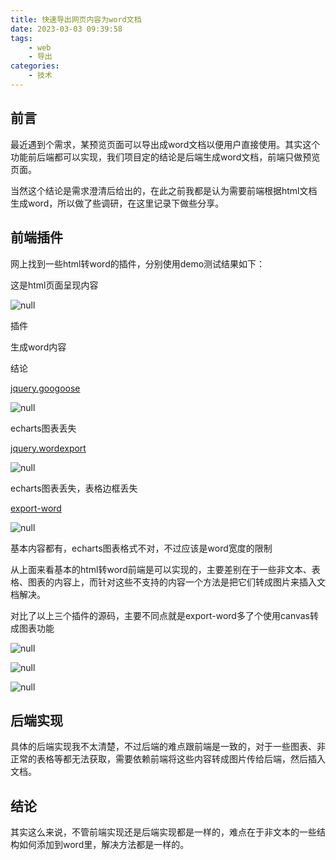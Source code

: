 ```yaml
---
title: 快速导出网页内容为word文档
date: 2023-03-03 09:39:58
tags:
    - web
    - 导出
categories:
    - 技术
---
```


## 前言

最近遇到个需求，某预览页面可以导出成word文档以便用户直接使用。其实这个功能前后端都可以实现，我们项目定的结论是后端生成word文档，前端只做预览页面。

当然这个结论是需求澄清后给出的，在此之前我都是认为需要前端根据html文档生成word，所以做了些调研，在这里记录下做些分享。

<!-- more -->

## 前端插件

网上找到一些html转word的插件，分别使用demo测试结果如下：

这是html页面呈现内容

![null](https://s2.loli.net/2024/01/08/l7Y3G1oJ5Ojs64R.png)

插件

生成word内容

结论

[jquery.googoose](https://github.com/aadel112/googoose)

![null](https://s2.loli.net/2024/01/08/yTA5GVaz62PgdmE.png)

echarts图表丢失

[jquery.wordexport](https://github.com/markswindoll/jQuery-Word-Export)

![null](https://s2.loli.net/2024/01/08/zTaNS6pjWcR2qQX.png)

echarts图表丢失，表格边框丢失

[export-word](https://github.com/huangbohang/export-word)

![null](https://s2.loli.net/2024/01/08/zWGvMqi7SZ3uCwD.png)

基本内容都有，echarts图表格式不对，不过应该是word宽度的限制

从上面来看基本的html转word前端是可以实现的，主要差别在于一些非文本、表格、图表的内容上，而针对这些不支持的内容一个方法是把它们转成图片来插入文档解决。

对比了以上三个插件的源码，主要不同点就是export-word多了个使用canvas转成图表功能

![null](https://s2.loli.net/2024/01/08/v45FMR93qBVUbJX.png)

![null](https://s2.loli.net/2024/01/08/b8sS1Q2PKlhGeiL.png)

![null](https://s2.loli.net/2024/01/08/UZlP1MDYwk6R2EW.png)

## 后端实现

具体的后端实现我不太清楚，不过后端的难点跟前端是一致的，对于一些图表、非正常的表格等都无法获取，需要依赖前端将这些内容转成图片传给后端，然后插入文档。

## 结论

其实这么来说，不管前端实现还是后端实现都是一样的，难点在于非文本的一些结构如何添加到word里，解决方法都是一样的。
